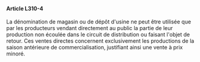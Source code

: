 #### Article L310-4

La dénomination de magasin ou de dépôt d'usine ne peut être utilisée que par les producteurs vendant directement au public la partie de leur production non écoulée dans le circuit de distribution ou faisant l'objet de retour. Ces ventes directes concernent exclusivement les productions de la saison antérieure de commercialisation, justifiant ainsi une vente à prix minoré.

